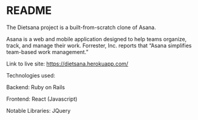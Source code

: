 # README

  The Dietsana project is a built-from-scratch clone of Asana. 
  
  Asana is a web and mobile application designed to help teams organize, track, and manage their work. Forrester, Inc. reports that “Asana simplifies team-based work management.”

Link to live site: 
  https://dietsana.herokuapp.com/


Technologies used:

  Backend: 
  Ruby on Rails
  
  Frontend: 
  React (Javascript)
  
  Notable Libraries: 
  JQuery
